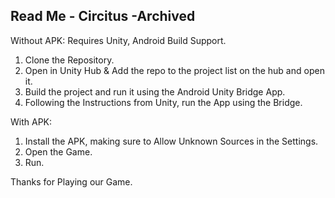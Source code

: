 ## Read Me - Circitus -Archived

Without APK:
Requires Unity, Android Build Support.
1) Clone the Repository.
2) Open in Unity Hub & Add the repo to the project list on the hub and open it.
3) Build the project and run it using the Android Unity Bridge App.
4) Following the Instructions from Unity, run the App using the Bridge.

With APK:
1) Install the APK, making sure to Allow Unknown Sources in the Settings.
2) Open the Game.
3) Run.


Thanks for Playing our Game.
